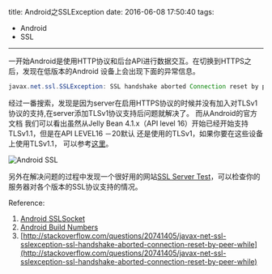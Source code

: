 title: Android之SSLException
date: 2016-06-08 17:50:40
tags:
 - Android
 - SSL
---

一开始Android是使用HTTP协议和后台API进行数据交互。在切换到HTTPS之后，发现在低版本的Android
设备上会出现下面的异常信息。
```java
javax.net.ssl.SSLException: SSL handshake aborted Connection reset by peer while calling webservice Android
```

经过一番搜索，发现是因为server在启用HTTPS协议的时候并没有加入对TLSv1协议的支持,在server添加TLSv1协议支持后问题就解决了。
而从Android的官方文档
我们可以看出虽然从Jelly Bean	4.1.x（API level 16）开始已经开始支持TLSv1.1，但是在API LEVEL16 －20默认
还是使用的TLSv1，如果你要在这些设备上使用TLSv1.1， 可以参考[这里](http://blog.dev-area.net/2015/08/13/android-4-1-enable-tls-1-1-and-tls-1-2/)。

![Android SSL](/post_images/android-ssl.png)

另外在解决问题的过程中发现一个很好用的网站[SSL Server Test](https://www.ssllabs.com/ssltest/index.html)，可以检查你的服务器对各个版本的SSL协议支持的情况。

Reference:
1. [Android SSLSocket](https://developer.android.com/reference/javax/net/ssl/SSLSocket.html)
2. [Android Build Numbers](https://source.android.com/source/build-numbers.html)
3. [http://stackoverflow.com/questions/20741405/javax-net-ssl-sslexception-ssl-handshake-aborted-connection-reset-by-peer-while](http://stackoverflow.com/questions/20741405/javax-net-ssl-sslexception-ssl-handshake-aborted-connection-reset-by-peer-while)
